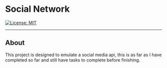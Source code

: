 
# Social Network

 [![License: MIT](https://img.shields.io/badge/License-MIT-yellow.svg)](https://opensource.org/licenses/MIT)

  ---

## About

  This project is designed to emulate a social media api, this is as far as I have completed so far and still have tasks to complete before finishing.
